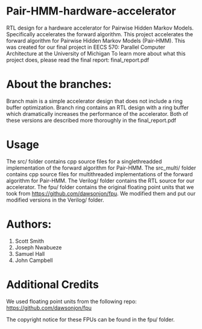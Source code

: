 # Pair-HMM-hardware-accelerator
RTL design for a hardware accelerator for Pairwise Hidden Markov Models. Specifically accelerates the forward algorithm.
This project accelerates the forward algorithm for Pairwise Hidden Markov Models (Pair-HMM).
This was created for our final project in EECS 570: Parallel Computer Architecture at the University of Michigan
To learn more about what this project does, please read the final report: final_report.pdf

# About the branches:
Branch main is a simple accelerator design that does not include a ring buffer optimization.
Branch ring contains an RTL design with a ring buffer which dramatically increases the performance of the accelerator.
Both of these versions are described more thoroughly in the final_report.pdf

# Usage
The src/ folder contains cpp source files for a singlethreadded implementation of the forward algorithm for Pair-HMM.
The src_multi/ folder contains cpp source files for multithreaded implementations of the forward algorithm for Pair-HMM.
The Verilog/ folder contains the RTL source for our accelerator.
The fpu/ folder contains the original floating point units that we took from https://github.com/dawsonjon/fpu. We modified them and put our modified versions in the Verilog/ folder.


# Authors:
1. Scott Smith
2. Joseph Nwabueze
3. Samuel Hall
4. John Campbell

# Additional Credits
We used floating point units from the following repo:
https://github.com/dawsonjon/fpu

The copyright notice for these FPUs can be found in the fpu/ folder.
